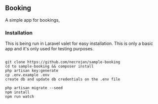 ## Booking

A simple app for bookings, 

### Installation

This is being run in Laravel valet for easy installation. This is only a basic app and it's only used
for testing purposes.

```

git clone https://github.com/necrojan/sample-booking
cd to sample-booking && composer install
php artisan key:generate
cp .env.example .env
create db and update db credentials on the .env file

php artisan migrate --seed
npm install
npm run watch
```

